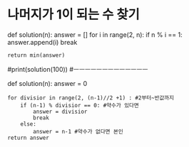# 나머지가 1이 되는 수 찾기

def solution(n):
    answer = []
    for i in range(2, n):
        if n % i == 1:
            answer.append(i)
            break

    return min(answer)

#print(solution(100))
#ㅡㅡㅡㅡㅡㅡㅡㅡㅡㅡㅡㅡㅡ

def solution(n):
    answer = 0

    for divisior in range(2, (n-1)//2 +1) : #2부터~반값까지
        if (n-1) % divisior == 0: #약수가 있다면
            answer = divisior
            break 
        else:
            answer = n-1 #약수가 없다면 본인
    return answer

